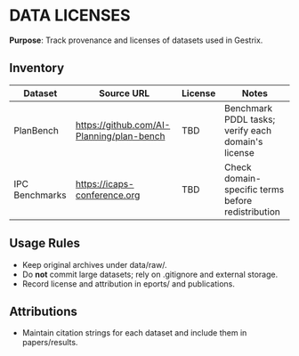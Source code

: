 ﻿# DATA LICENSES

**Purpose**: Track provenance and licenses of datasets used in Gestrix.

## Inventory
| Dataset | Source URL | License | Notes |
|---|---|---|---|
| PlanBench | https://github.com/AI-Planning/plan-bench | TBD | Benchmark PDDL tasks; verify each domain's license |
| IPC Benchmarks | https://icaps-conference.org | TBD | Check domain-specific terms before redistribution |

## Usage Rules
- Keep original archives under data/raw/.
- Do **not** commit large datasets; rely on .gitignore and external storage.
- Record license and attribution in eports/ and publications.

## Attributions
- Maintain citation strings for each dataset and include them in papers/results.
